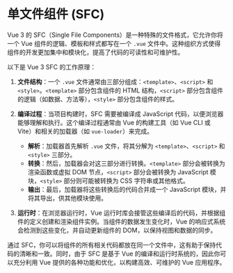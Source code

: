 # 单文件组件 (SFC)

Vue 3 的 SFC（Single File Components）是一种特殊的文件格式，它允许你将一个 Vue 组件的逻辑、模板和样式都写在一个 `.vue` 文件中。这种组织方式使得组件的开发更加集中和模块化，提高了代码的可读性和可维护性。

以下是 Vue 3 SFC 的工作原理：

1. **文件结构**：一个 `.vue` 文件通常由三部分组成：`<template>`、`<script>` 和 `<style>`。`<template>` 部分包含组件的 HTML 结构，`<script>` 部分包含组件的逻辑（如数据、方法等），`<style>` 部分包含组件的样式。
2. **编译过程**：当项目构建时，SFC 需要被编译成 JavaScript 代码，以便浏览器能够理解和执行。这个编译过程通常由 Vue 的构建工具（如 Vue CLI 或 Vite）和相关的加载器（如 `vue-loader`）来完成。


	* **解析**：加载器首先解析 `.vue` 文件，将其分解为 `<template>`、`<script>` 和 `<style>` 三部分。
	* **转换**：然后，加载器会对这三部分进行转换。`<template>` 部分会被转换为渲染函数或虚拟 DOM 节点，`<script>` 部分会被转换为 JavaScript 模块，`<style>` 部分则可能被转换为 CSS 字符串或其他格式。
	* **输出**：最后，加载器将这些转换后的代码合并成一个 JavaScript 模块，并将其导出，供其他模块使用。
3. **运行时**：在浏览器运行时，Vue 运行时库会接管这些编译后的代码，并根据组件的定义创建和渲染组件实例。当组件的数据发生变化时，Vue 的响应式系统会检测到这些变化，并自动更新组件的 DOM，以保持视图和数据的同步。

通过 SFC，你可以将组件的所有相关代码都放在同一个文件中，这有助于保持代码的清晰和一致。同时，由于 SFC 是基于 Vue 的编译和运行时系统的，因此你可以充分利用 Vue 提供的各种功能和优化，以构建高效、可维护的 Vue 应用程序。